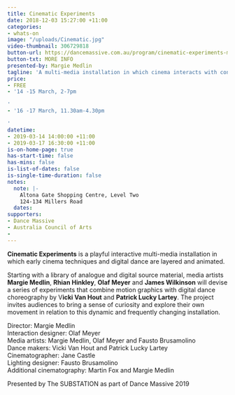 ```yaml
---
title: Cinematic Experiments
date: 2018-12-03 15:27:00 +11:00
categories:
- whats-on
image: "/uploads/Cinematic.jpg"
video-thumbnail: 306729818
button-url: https://dancemassive.com.au/program/cinematic-experiments-multi-media-installation/
button-txt: MORE INFO
presented-by: Margie Medlin
tagline: 'A multi-media installation in which cinema interacts with contemporary dance. '
price:
- FREE
- '14 -15 March, 2-7pm

'
- '16 -17 March, 11.30am-4.30pm

'
datetime:
- 2019-03-14 14:00:00 +11:00
- 2019-03-17 16:30:00 +11:00
is-on-home-page: true
has-start-time: false
has-mins: false
is-list-of-dates: false
is-single-time-duration: false
notes:
  note: |-
    Altona Gate Shopping Centre, Level Two
    124-134 Millers Road
  dates: 
supporters:
- Dance Massive
- Australia Council of Arts
- 
---
```


**Cinematic Experiments** is a playful interactive multi-media installation in which early cinema techniques and digital dance are layered and animated.

Starting with a library of analogue and digital source material, media artists **Margie Medlin**, **Rhian Hinkley**, **Olaf Meyer** and **James Wilkinson** will devise a series of experiments that combine motion graphics with digital dance choreography by V**icki Van Hout** and **Patrick Lucky Lartey**. The project invites audiences to bring a sense of curiosity and explore their own movement in relation to this dynamic and frequently changing installation. 


Director: Margie Medlin <br>
Interaction designer: Olaf Meyer <br>
Media artists: Margie Medlin, Olaf Meyer and Fausto Brusamolino <br>
Dance makers: Vicki Van Hout and Patrick Lucky Lartey <br>
Cinematographer: Jane Castle <br>
Lighting designer: Fausto Brusamolino <br>
Additional cinematography: Martin Fox and Margie Medlin <br>

Presented by The SUBSTATION as part of Dance Massive 2019
